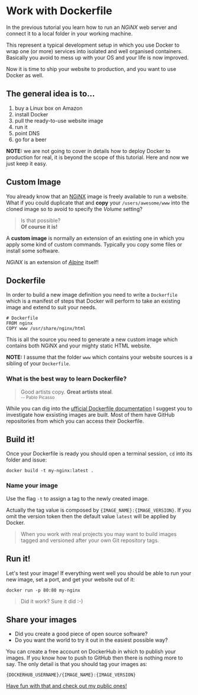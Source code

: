 # Work with Dockerfile

In the previous tutorial you learn how to run an _NGiNX_ web server and connect it to a local folder in your working machine.

This represent a typical development setup in which you use Docker to wrap one (or more) services into isolated and well organised containers. Basically you avoid to mess up with your OS and your life is now improved.

Now it is time to ship your website to production, and you want to use Docker as well. 

## The general idea is to...

1. buy a Linux box on Amazon
2. install Docker
3. pull the ready-to-use website image
4. run it
5. point DNS
6. go for a beer

**NOTE:** we are not going to cover in details how to deploy Docker to production for real, it is beyond the scope of this tutorial. Here and now we just keep it easy.

## Custom Image

You already know that an [NGiNX](https://nginx.org/) image is freely available to run a website. What if you could duplicate that and **copy** your `/users/awesome/www` into the cloned image so to avoid to specify the _Volume_ setting? 

> Is that possible?  
> **Of course it is!**

A **custom image** is normally an extension of an existing one in which you apply some kind of custom commands. Typically you copy some files or install some software.

_NGiNX_ is an extension of [_Alpine_](https://hub.docker.com/_/alpine/) itself!

## Dockerfile

In order to build a new image definition you need to write a `Dockerfile` which is a manifest of steps that Docker will perform to take an existing image and extend to suit your needs.

	# Dockerfile
	FROM nginx
	COPY www /usr/share/nginx/html
	
This is all the source you need to generate a new custom image which contains both NGiNX and your mighty static HTML website.

**NOTE:** I assume that the folder `www` which contains your website sources is a sibling of your `Dockerfile`.

### What is the best way to learn Dockerfile?

> Good artists copy. **Great artists steal**.  
> <small>-- Pablo Picasso</small>

While you can dig into the [ufficial Dockerfile documentation](https://docs.docker.com/engine/reference/builder/) I suggest you to investigate how exsisting images are built. Most of them have GitHub repositories from which you can access their Dockerfile.


## Build it!

Once your Dockerfile is ready you should open a terminal session, `cd` into its folder and issue:

	docker build -t my-nginx:latest .

### Name your image

Use the flag `-t` to assign a tag to the newly created image.

Actually the tag value is composed by `{IMAGE_NAME}:{IMAGE_VERSION}`. If you omit the version token then the default value `latest` will be applied by Docker.

> When you work with real projects you may want to build images tagged and versioned
> after your own Git repository tags.

## Run it!

Let's test your image! If everything went well you should be able to run your new image, set a port, and get your website out of it:

	docker run -p 80:80 my-nginx
	
> Did it work? Sure it did :-)

## Share your images

- Did you create a good piece of open source software?
- Do you want the world to try it out in the easiest possible way?

You can create a free account on DockerHub in which to publish your images. If you know how to push to GitHub then there is nothing more to say. The only detail is that you should tag your images as:

	{DOCKERHUB_USERNAME}/{IMAGE_NAME}:{IMAGE_VERSION}
	
[Have fun with that and check out my public ones!](https://hub.docker.com/u/marcopeg/)